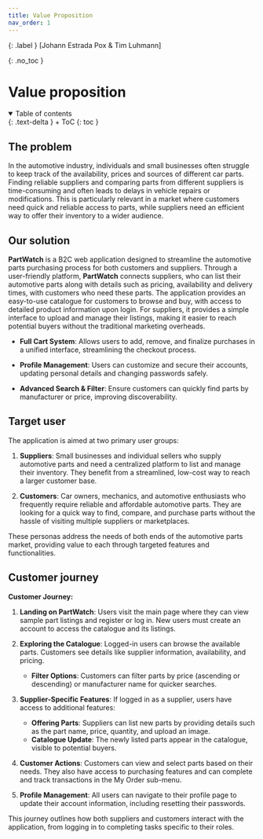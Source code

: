 ```yaml
---
title: Value Proposition
nav_order: 1
---
```


{: .label }
[Johann Estrada Pox & Tim Luhmann]

{: .no_toc }
# Value proposition

<details open markdown="block">
{: .text-delta }
<summary>Table of contents</summary>
+ ToC
{: toc }
</details>

## The problem

In the automotive industry, individuals and small businesses often struggle to keep track of the availability, prices and sources of different car parts. Finding reliable suppliers and comparing parts from different suppliers is time-consuming and often leads to delays in vehicle repairs or modifications. This is particularly relevant in a market where customers need quick and reliable access to parts, while suppliers need an efficient way to offer their inventory to a wider audience.

## Our solution

**PartWatch** is a B2C web application designed to streamline the automotive parts purchasing process for both customers and suppliers. Through a user-friendly platform, **PartWatch** connects suppliers, who can list their automotive parts along with details such as pricing, availability and delivery times, with customers who need these parts. The application provides an easy-to-use catalogue for customers to browse and buy, with access to detailed product information upon login. For suppliers, it provides a simple interface to upload and manage their listings, making it easier to reach potential buyers without the traditional marketing overheads.

- **Full Cart System**: Allows users to add, remove, and finalize purchases in a unified interface, streamlining the checkout process.

- **Profile Management**: Users can customize and secure their accounts, updating personal details and changing passwords safely.

- **Advanced Search & Filter**: Ensure customers can quickly find parts by manufacturer or price, improving discoverability.

## Target user

The application is aimed at two primary user groups:

1. **Suppliers**: Small businesses and individual sellers who supply automotive parts and need a centralized platform to list and manage their inventory. They benefit from a streamlined, low-cost way to reach a larger customer base.

2. **Customers**: Car owners, mechanics, and automotive enthusiasts who frequently require reliable and affordable automotive parts. They are looking for a quick way to find, compare, and purchase parts without the hassle of visiting multiple suppliers or marketplaces.

These personas address the needs of both ends of the automotive parts market, providing value to each through targeted features and functionalities.

## Customer journey

**Customer Journey:**

1. **Landing on PartWatch**: Users visit the main page where they can view sample part listings and register or log in. New users must create an account to access the catalogue and its listings.
   
2. **Exploring the Catalogue**: Logged-in users can browse the available parts. Customers see details like supplier information, availability, and pricing.

   - **Filter Options**: Customers can filter parts by price (ascending or descending) or manufacturer name for quicker searches.
   
3. **Supplier-Specific Features**: If logged in as a supplier, users have access to additional features:
   - **Offering Parts**: Suppliers can list new parts by providing details such as the part name, price, quantity, and upload an image. 
   - **Catalogue Update**: The newly listed parts appear in the catalogue, visible to potential buyers.
   
4. **Customer Actions**: Customers can view and select parts based on their needs. They also have access to purchasing features and can complete and track transactions in the My Order sub-menu.

5. **Profile Management**: All users can navigate to their profile page to update their account information, including resetting their passwords.

This journey outlines how both suppliers and customers interact with the application, from logging in to completing tasks specific to their roles.
